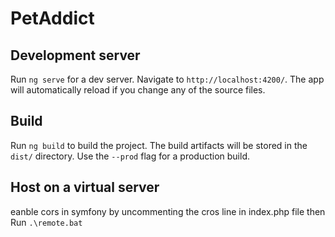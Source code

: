 # PetAddict

## Development server

Run `ng serve` for a dev server. Navigate to `http://localhost:4200/`. The app will automatically reload if you change any of the source files.

## Build

Run `ng build` to build the project. The build artifacts will be stored in the `dist/` directory. Use the `--prod` flag for a production build.

## Host on a virtual server

eanble cors in symfony by uncommenting the cros line in index.php file
then
Run `.\remote.bat` 


